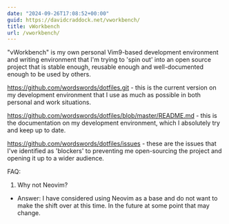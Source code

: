 ```yaml
---
date: "2024-09-26T17:08:52+00:00"
guid: https://davidcraddock.net/vworkbench/
title: vWorkbench
url: /vworkbench/
---
```


"vWorkbench" is my own personal Vim9-based development environment and writing environment that I'm trying to 'spin out' into an open source project that is stable enough, reusable enough and well-documented enough to be used by others.

<a href="https://github.com/wordswords/dotfiles.git">https://github.com/wordswords/dotfiles.git</a> - this is the current version on my development environment that I use as much as possible in both personal and work situations.

<a href="https://github.com/wordswords/dotfiles/blob/master/README.md">https://github.com/wordswords/dotfiles/blob/master/README.md</a> - this is the documentation on my development environment, which I absolutely try and keep up to date.

<a href="https://github.com/wordswords/dotfiles/issues">https://github.com/wordswords/dotfiles/issues</a> - these are the issues that I've identified as 'blockers' to preventing me open-sourcing the project and opening it up to a wider audience.

FAQ:

1. Why not Neovim?
- Answer: I have considered using Neovim as a base and do not want to make the shift over at this time. In the future at some point that may change.




